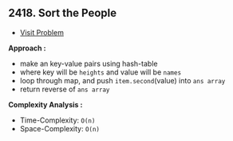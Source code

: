 ## 2418. Sort the People

-   [Visit Problem](https://leetcode.com/problems/sort-the-people/description/)

**Approach :**<br/>

-   make an key-value pairs using hash-table
-   where key will be `heights` and value will be `names`
-   loop through map, and push `item.second`(value) into `ans array`
-   return reverse of `ans array`

**Complexity Analysis :**<br/>

-   Time-Complexity: `O(n)`
-   Space-Complexity: `O(n)`
